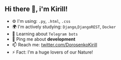 ## Hi there 👋, i'm Kirill!

- ⚙️ I'm using: `.py`, `.html`, `.css`
- 🌍 I'm actively studying: `Django`,`DjangoREST`, `Docker`
- 🌱 Learning about `Telegram bots`
- 💬 Ping me about **development**
- 📫 Reach me: [twitter.com/DorosenkoKirill](https://twitter.com/DorosenkoKirill)
- ⚡️ Fact: I'm a huge lovers of our Nature!
